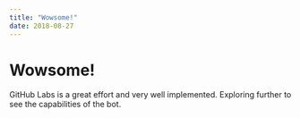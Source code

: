 ```yaml
---
title: "Wowsome!"
date: 2018-08-27
---
```

# Wowsome!
GitHub Labs is a great effort and very well implemented.
Exploring further to see the capabilities of the bot.

